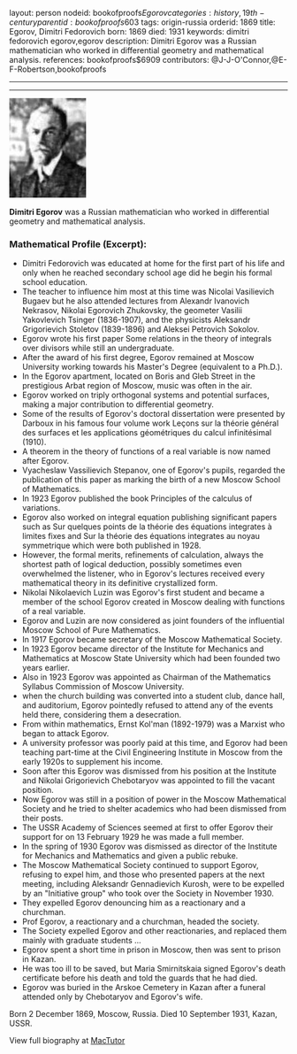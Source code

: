 layout: person
nodeid: bookofproofs$Egorov
categories: history,19th-century
parentid: bookofproofs$603
tags: origin-russia
orderid: 1869
title: Egorov, Dimitri Fedorovich
born: 1869
died: 1931
keywords: dimitri fedorovich egorov,egorov
description: Dimitri Egorov was a Russian mathematician who worked in differential geometry and mathematical analysis.
references: bookofproofs$6909
contributors: @J-J-O'Connor,@E-F-Robertson,bookofproofs

---



---

![Egorov.jpg](https://github.com/bookofproofs/bookofproofs.github.io/blob/main/_sources/_assets/images/portraits/Egorov.jpg?raw=true)

**Dimitri Egorov** was a Russian mathematician who worked in differential geometry and mathematical analysis.

### Mathematical Profile (Excerpt):
* Dimitri Fedorovich was educated at home for the first part of his life and only when he reached secondary school age did he begin his formal school education.
* The teacher to influence him most at this time was Nicolai Vasilievich Bugaev but he also attended lectures from Alexandr Ivanovich Nekrasov, Nikolai Egorovich Zhukovsky, the geometer Vasilii Yakovlevich Tsinger (1836-1907), and the physicists Aleksandr Grigorievich Stoletov (1839-1896) and Aleksei Petrovich Sokolov.
* Egorov wrote his first paper Some relations in the theory of integrals over divisors while still an undergraduate.
* After the award of his first degree, Egorov remained at Moscow University working towards his Master's Degree (equivalent to a Ph.D.).
* In the Egorov apartment, located on Boris and Gleb Street in the prestigious Arbat region of Moscow, music was often in the air.
* Egorov worked on triply orthogonal systems and potential surfaces, making a major contribution to differential geometry.
* Some of the results of Egorov's doctoral dissertation were presented by Darboux in his famous four volume work Leçons sur la théorie général des surfaces et les applications géométriques du calcul infinitésimal (1910).
* A theorem in the theory of functions of a real variable is now named after Egorov.
* Vyacheslaw Vassilievich Stepanov, one of Egorov's pupils, regarded the publication of this paper as marking the birth of a new Moscow School of Mathematics.
* In 1923 Egorov published the book Principles of the calculus of variations.
* Egorov also worked on integral equation publishing significant papers such as Sur quelques points de la théorie des équations integrates à limites fixes and Sur la théorie des équations integrates au noyau symmetrique which were both published in 1928.
* However, the formal merits, refinements of calculation, always the shortest path of logical deduction, possibly sometimes even overwhelmed the listener, who in Egorov's lectures received every mathematical theory in its definitive crystallized form.
* Nikolai Nikolaevich Luzin was Egorov's first student and became a member of the school Egorov created in Moscow dealing with functions of a real variable.
* Egorov and Luzin are now considered as joint founders of the influential Moscow School of Pure Mathematics.
* In 1917 Egorov became secretary of the Moscow Mathematical Society.
* In 1923 Egorov became director of the Institute for Mechanics and Mathematics at Moscow State University which had been founded two years earlier.
* Also in 1923 Egorov was appointed as Chairman of the Mathematics Syllabus Commission of Moscow University.
* when the church building was converted into a student club, dance hall, and auditorium, Egorov pointedly refused to attend any of the events held there, considering them a desecration.
* From within mathematics, Ernst Kol'man (1892-1979) was a Marxist who began to attack Egorov.
* A university professor was poorly paid at this time, and Egorov had been teaching part-time at the Civil Engineering Institute in Moscow from the early 1920s to supplement his income.
* Soon after this Egorov was dismissed from his position at the Institute and Nikolai Grigorievich Chebotaryov was appointed to fill the vacant position.
* Now Egorov was still in a position of power in the Moscow Mathematical Society and he tried to shelter academics who had been dismissed from their posts.
* The USSR Academy of Sciences seemed at first to offer Egorov their support for on 13 February 1929 he was made a full member.
* In the spring of 1930 Egorov was dismissed as director of the Institute for Mechanics and Mathematics and given a public rebuke.
* The Moscow Mathematical Society continued to support Egorov, refusing to expel him, and those who presented papers at the next meeting, including Aleksandr Gennadievich Kurosh, were to be expelled by an "Initiative group" who took over the Society in November 1930.
* They expelled Egorov denouncing him as a reactionary and a churchman.
* Prof Egorov, a reactionary and a churchman, headed the society.
* The Society expelled Egorov and other reactionaries, and replaced them mainly with graduate students ...
* Egorov spent a short time in prison in Moscow, then was sent to prison in Kazan.
* He was too ill to be saved, but Maria Smirnitskaia signed Egorov's death certificate before his death and told the guards that he had died.
* Egorov was buried in the Arskoe Cemetery in Kazan after a funeral attended only by Chebotaryov and Egorov's wife.

Born 2 December 1869, Moscow, Russia. Died 10 September 1931, Kazan, USSR.

View full biography at [MacTutor](https://mathshistory.st-andrews.ac.uk/Biographies/Egorov/)
